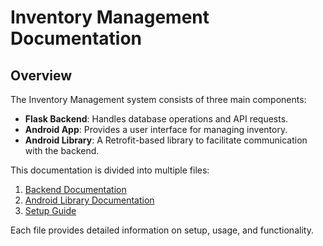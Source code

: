 # Inventory Management Documentation

## Overview
The Inventory Management system consists of three main components:
- **Flask Backend**: Handles database operations and API requests.
- **Android App**: Provides a user interface for managing inventory.
- **Android Library**: A Retrofit-based library to facilitate communication with the backend.

This documentation is divided into multiple files:
1. [Backend Documentation](/Docs/Backend.md)
3. [Android Library Documentation](/Docs/AndroidLibrary.md)
5. [Setup Guide](/Docs/Setup.md)

Each file provides detailed information on setup, usage, and functionality.

